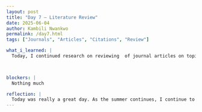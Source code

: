 ```yaml
---
layout: post
title: "Day 7 – Literature Review"
date: 2025-06-04
author: Kambili Nwankwo
permalink: /day7.html
tags: ["Journals", "Articles", "Citations", "Review"]

what_i_learned: |
  Today, I continued research on reviewing  of journal articles on topics related to my project topic. I learn thow to read those articles and select the right one based on my project topic. I also learned on how use Microsoft Word to cite the articles. I met my faculty mentor and learned more about his background. I worked more with my project members

  

blockers: |
  Nothing much

reflection: |
  Today was really a great day. As the summer continues, I continue to get prepared for whats next to come. I enjoy doing this and I hope we will achieve a lot on this. This will be of great enrichment to our knowledge and experience base. I am excited
---
```

